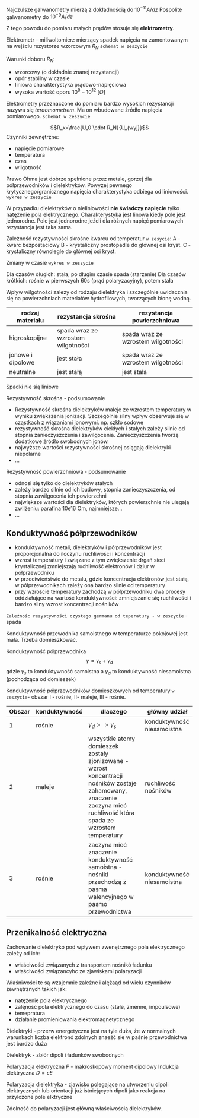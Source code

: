 Najczulsze galwanometry mierzą z dokładnością do $10^{-11}A/dz$
Pospolite galwanometry do $10^{-9} A/dz$

Z tego powodu do pomiaru małych prądów stosuje się **elektrometry**.

Elektrometr - miliwoltomierz mierzący spadek napięcia na zamontowanym na wejściu rezystorze wzorcowym $R_N$ `schemat w zeszycie`

Warunki doboru $R_N$:

- wzorcowy (o dokładnie znanej rezystancji)
- opór stabilny w czasie
- liniowa charakterystyka prądowo-napięciowa 
- wysoka wartość oporu  $10^8-10^{12}\ [\Omega]$ 

Elektrometry przeznaczone do pomiaru bardzo wysokich rezystancji nazywa się *teraomometrem*. Ma on wbudowane źródło napięcia pomiarowego. `schemat w zeszycie`

$$R_x=\frac{U_0 \cdot R_N}{U_{wyj}}$$ 
Czynniki zewnętrzne:

- napięcie pomiarowe
- temperatura
- czas 
- wilgotność

Prawo Ohma jest dobrze spełnione przez metale, gorzej dla półprzewodników i dielektryków. Powyżej pewnego krytycznego/granicznego napięcia charakterystyka odbiega od liniowości. `wykres w zeszycie`

W przypadku dielektryków o nieliniowości **nie świadczy napięcie** tylko natężenie pola elektrycznego. Charakterystyka jest linowa kiedy pole jest jednorodne. Pole jest jednorodne jeżeli dla różnych napięć pomiarowych rezystancja jest taka sama. 

Zależność rezystywności skrośne kwarcu od temperatur `w zesycie`:
A - kwarc bezpostaciowy
B - krystaliczny prostopadle do głównej osi kryst.
C - krystaliczny równolegle do głównej osi kryst.

Zmiany w czasie `wykres w zeszycie` 

Dla czasów długich: stała, po długim czasie spada (starzenie)
Dla czasów krótkich: rośnie w pierwszych 60s (prąd polaryzacyjny), potem stała

Wpływ wilgotności zależy od rodzaju dielektryka i szczególnie uwidacznia się na powierzchniach materiałów hydrofilowych, tworzących błonę wodną.

|rodzaj materiału| rezystancja skrośna| rezystancja powierzchniowa|
|-|-|-|
|higroskopijne | spada wraz ze wzrostem wilgotności| spada wraz ze wzrostem wilgotności|
|jonowe i dipolowe| jest stała| spada wraz ze wzrostem wilgotności|
|neutralne | jest stałą| jest stała| 

Spadki nie sią liniowe

Rezystywność skrośna - podsumowanie

- Rezystywność skrośna dielektryków maleje ze wzrostem temperatury w wyniku zwiększenia jonizacji. Szczególnie silny wpływ obserwuje się w cząstkach z wiązaniami jonowymi. np. szkło sodowe
- rezystywność skrośna dielektryków ciekłych i stałych zależy silnie od stopnia zanieczyszczenia i zawilgocenia. Zanieczyszczenia tworzą dodatkowe źródło swobodnych jonów.
- najwyższe wartości rezystywności skrośnej osiągają dielektryki niepolarne
- ...

Rezystywność powierzchniowa - podsumowanie


- odnosi się tylko do dielektryków stałych
- zależy bardzo silnie od ich budowy, stopnia zanieczyszczenia, od stopnia zawilgocenia ich powierzchni
- największe wartości dla dielektryków, których powierzchnie nie ulegają zwilżeniu: parafina 10e16 Om, najmniejsze...
- ...

## Konduktywność półprzewodników

- konduktywność metali, dielektryków i półprzewodników jest proporcjonalna do iloczynu ruchliwości i koncentracji
- wzrost temperatury i związane z tym zwiększenie drgań sieci krystalicznej zmniejszają ruchliwość elektronów i dziur w półprzewodniku
- w przeciwieństwie do metalu, gdzie koncentracja elektronów jest stałą, w półprzewodnikach zależy ona bardzo silnie od temperatury
- przy wzroście temperatury zachodzą w półprzewodniku dwa procesy oddziałujące na wartość konduktywności: zmniejszanie się ruchliwości i bardzo silny wzrost koncentracji nośników

`Zależnośc rezystywności czystego germanu od teperatury - w zeszycie` - spada 

Konduktywność przewodnika samoistnego w temperaturze pokojowej jest mała.
Trzeba domieszkować.

Konduktywność półprzewodnika
$$\gamma = \gamma_s + \gamma_d $$
gdzie $\gamma_s$ to konduktywność samoistna a $\gamma_d$ to konduktywność niesamoistna (pochodząca od domieszek)

Konduktywność półprzewodników domieszkowych od temperatury `w zeszycie`- obszar I - rośnie, II- maleje, III - rośnie.

|Obszar| konduktywność| dlaczego| główny udział|
|-|-|-|-|
| 1| rośnie| $\gamma_d >> \gamma_s$| konduktywność niesamoistna|
|2| maleje| wszystkie atomy domieszek zostały zjonizowane - wzrost koncentracji nośników zostaje zahamowany, znaczenie zaczyna mieć ruchliwość która spada ze wzrostem temperatury| ruchliwość nośników|
|3| rośnie| zaczyna mieć znaczenie konduktywność samoistna - nośniki przechodzą z pasma walencyjnego w pasmo przewodnictwa| konduktywność niesamoistna|

## Przenikalność elektryczna

Zachowanie dielektrykó pod wpływem zwenętrznego pola elektrycznego zależy od ich:

- właściwości związanych z transportem nośnikó ładunku
- właściwości związancyhc ze zjawiskami polaryzacji

Właśniwości te są wzajemnie zależne i alężaąd od wielu czynników zewnętrznych takich jak:

- natężenie pola elektrycznego
- zalęność pola elektrycznego do czasu (stałe, zmenne, impoulsowe)
- temepratura
- działanie promieniowania elektromagnetycznego

Dielektryki - przerw energetyczna jest na tyle duża, że w normalnych warunkach liczba elektronó zdolnych znaeźć sie w paśnie przewodnictwa jest bardzo duża

Dielektryk - zbiór dipoli i ładunków swobodnych

Polaryzacja elektryczna $P$ - makroskopowy moment dipolowy
Indukcja elektryczna $D=\varepsilon E$ 

Polaryzacja dielektryka - zjawisko polegające na utworzeniu dipoli elektrycznych lub orientacji już istniejących dipoli jako reakcja na przyłożone pole elktryczne

Zdolność do polaryzacji jest główną właściwością dielektryków.